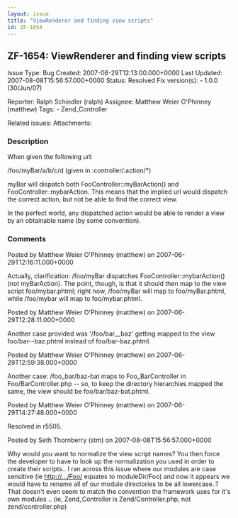 ```yaml
---
layout: issue
title: "ViewRenderer and finding view scripts"
id: ZF-1654
---
```


ZF-1654: ViewRenderer and finding view scripts
----------------------------------------------

 Issue Type: Bug Created: 2007-06-29T12:13:00.000+0000 Last Updated: 2007-08-08T15:56:57.000+0000 Status: Resolved Fix version(s): - 1.0.0 (30/Jun/07)
 
 Reporter:  Ralph Schindler (ralph)  Assignee:  Matthew Weier O'Phinney (matthew)  Tags: - Zend\_Controller
 
 Related issues: 
 Attachments: 
### Description

When given the following url:

/foo/myBar/a/b/c/d (given in :controller/:action/\*)

myBar will dispatch both FooController::myBarAction() and FooController::mybarAction. This means that the implied url would dispatch the correct action, but not be able to find the correct view.

In the perfect world, any dispatched action would be able to render a view by an obtainable name (by some convention).

 

 

### Comments

Posted by Matthew Weier O'Phinney (matthew) on 2007-06-29T12:16:11.000+0000

Actually, clarification: /foo/myBar dispatches FooController::mybarAction() (not myBarAction). The point, though, is that it should then map to the view script foo/mybar.phtml; right now, /foo/myBar will map to foo/myBar.phtml, while /foo/mybar will map to foo/mybar.phtml.

 

 

Posted by Matthew Weier O'Phinney (matthew) on 2007-06-29T12:28:11.000+0000

Another case provided was '/foo/bar\_\_baz' getting mapped to the view foo/bar--baz.phtml instead of foo/bar-baz.phtml.

 

 

Posted by Matthew Weier O'Phinney (matthew) on 2007-06-29T12:59:38.000+0000

Another case: /foo\_bar/baz-bat maps to Foo\_BarController in Foo/BarController.php -- so, to keep the directory hierarchies mapped the same, the view should be foo/bar/baz-bat.phtml.

 

 

Posted by Matthew Weier O'Phinney (matthew) on 2007-06-29T14:27:48.000+0000

Resolved in r5505.

 

 

Posted by Seth Thornberry (stm) on 2007-08-08T15:56:57.000+0000

Why would you want to normalize the view script names? You then force the developer to have to look up the normalization you used in order to create their scripts.. I ran across this issue where our modules are case sensitive (ie [http://.../Foo/](/Foo/) equates to moduleDir/Foo) and now it appears we would have to rename all of our module directories to be all lowercase..? That doesn't even seem to match the convention the framework uses for it's own modules .. (ie, Zend\_Controller is Zend/Controller.php, not zend/controller.php)

 

 